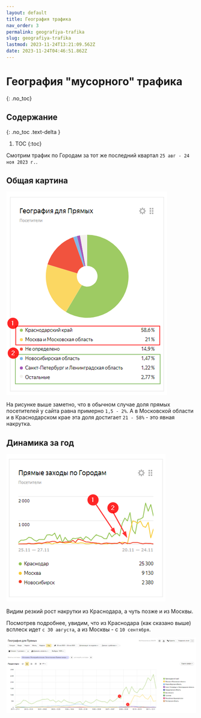 ```yaml
---
layout: default
title: География трафика
nav_order: 3
permalink: geografiya-trafika
slug: geografiya-trafika
lastmod: 2023-11-24T13:21:09.562Z
date: 2023-11-24T04:46:51.862Z
---
```




# География "мусорного" трафика
{: .no_toc}

## Содержание
{: .no_toc .text-delta }

1. TOC
{:toc}

Смотрим трафик по Городам за тот же последний квартал `25 авг - 24 ноя 2023 г.`.

## Общая картина

![](/assets/images/2023-11-24%2017_07_51-Window.png)

На рисунке выше заметно, что в обычном случае доля прямых посетителей у сайта равна примерно `1,5 - 2%`. А в Московской области и в Краснодарском крае эта доля достигает `21 - 58%` - это явная накрутка.

## Динамика за год

![](/assets/images/2023-11-24%2017_20_36-Window.png)

Видим резкий рост накрутки из Краснодара, а чуть позже и из Москвы.

Посмотрев подробнее, увидим, что из Краснодара (как сказано выше) всплеск идет `с 30 августа`, а из Москвы - с `10 сентября`.

![](/assets/images/2023-11-24%2017_24_20-Window.png)